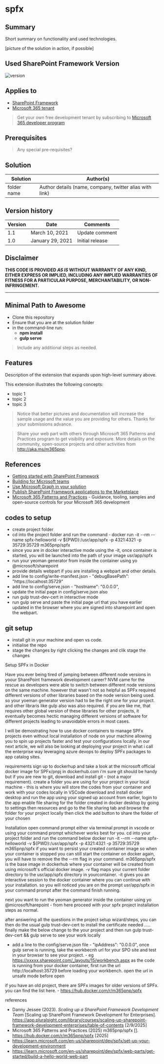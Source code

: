 # spfx

## Summary

Short summary on functionality and used technologies.

[picture of the solution in action, if possible]

## Used SharePoint Framework Version

![version](https://img.shields.io/badge/version-1.21.1-green.svg)

## Applies to

- [SharePoint Framework](https://aka.ms/spfx)
- [Microsoft 365 tenant](https://docs.microsoft.com/en-us/sharepoint/dev/spfx/set-up-your-developer-tenant)

> Get your own free development tenant by subscribing to [Microsoft 365 developer program](http://aka.ms/o365devprogram)

## Prerequisites

> Any special pre-requisites?

## Solution

| Solution    | Author(s)                                               |
| ----------- | ------------------------------------------------------- |
| folder name | Author details (name, company, twitter alias with link) |

## Version history

| Version | Date             | Comments        |
| ------- | ---------------- | --------------- |
| 1.1     | March 10, 2021   | Update comment  |
| 1.0     | January 29, 2021 | Initial release |

## Disclaimer

**THIS CODE IS PROVIDED _AS IS_ WITHOUT WARRANTY OF ANY KIND, EITHER EXPRESS OR IMPLIED, INCLUDING ANY IMPLIED WARRANTIES OF FITNESS FOR A PARTICULAR PURPOSE, MERCHANTABILITY, OR NON-INFRINGEMENT.**

---

## Minimal Path to Awesome

- Clone this repository
- Ensure that you are at the solution folder
- in the command-line run:
  - **npm install**
  - **gulp serve**

> Include any additional steps as needed.

## Features

Description of the extension that expands upon high-level summary above.

This extension illustrates the following concepts:

- topic 1
- topic 2
- topic 3

> Notice that better pictures and documentation will increase the sample usage and the value you are providing for others. Thanks for your submissions advance.

> Share your web part with others through Microsoft 365 Patterns and Practices program to get visibility and exposure. More details on the community, open-source projects and other activities from http://aka.ms/m365pnp.

## References

- [Getting started with SharePoint Framework](https://docs.microsoft.com/en-us/sharepoint/dev/spfx/set-up-your-developer-tenant)
- [Building for Microsoft teams](https://docs.microsoft.com/en-us/sharepoint/dev/spfx/build-for-teams-overview)
- [Use Microsoft Graph in your solution](https://docs.microsoft.com/en-us/sharepoint/dev/spfx/web-parts/get-started/using-microsoft-graph-apis)
- [Publish SharePoint Framework applications to the Marketplace](https://docs.microsoft.com/en-us/sharepoint/dev/spfx/publish-to-marketplace-overview)
- [Microsoft 365 Patterns and Practices](https://aka.ms/m365pnp) - Guidance, tooling, samples and open-source controls for your Microsoft 365 development


## codes to setup 

 - create project folder
 - cd into the project folder and run the command - docker run -it --rm --name spfx-helloworld -v ${PWD}:/usr/app/spfx -p 4321:4321 -p 35729:35729 m365pnp/spfx
 - since you are in docker interactive mode using the -it, once container is started, you will be launched into the path of your image usr/app/spfx
 - run your yeoman generator from inside the container using yo @microsoft/sharepoint
 - provide details webpart if you are installing a webpart and other details.
 - add line to config/write-manifest.json - "debugBasePath": "https://localhost:35729" 
 - add line to config/serve.json - "hostname": "0.0.0.0",
 - update the initial page in config/serve.json also
 - run gulp trust-dev-cert in interactive mode
 - run gulp serve and paste the initial page url that you have earlier updated in the browser where you are signed into sharepoint and open the webpart.


## git setup

- install git in your machine and open vs code.
- initialise the repo
- stage the changes by right clicking the changes and clik stage the changes

Setup SPFx in Docker

Have you ever being tired of jumping between different node versions in yoour SharePoint framework development career? NVM came for the rescue as developers were able to switch between different node versions on the same machine. however that wasn't not so helpful as SPFx required different versions of other libraries based on the node version being used. so your yoeman generator version had to be the right one for your project. and other libraris like gulp also was also required. if you are like me, that requires other global version of these libraries for other projects, it eventually becomes hectic managing different versions of software for different projects leading to unavoidable errors in most cases. 

I will be demostrating how to use docker containers to manage SPFx projects even without local installation of node on your machine allowing you to spin up projects faster and test your configurations locally. in our next article, we will also be looking at deploying your project in what i call the enterprise way leveraging azure devops to deploy SPFx packages to app catalog sites.

requirements
sign up to dockerhup and take a look at the microsoft official docker image for SPFx/pnpj in dockerhub.com
i'm sure git should be handy but if you are new to git, download and install git - (not a major requirement).
create a folder you are using for your project in your local machine - this is where you will store the codes from your container and work with your codes locally in VSCode
download and install docker desktop and run the app using your signed up account from earlier, login to the app
enable file sharing for the folder created in docker desktop by going to settings then resources and go to the file sharing tab and browse the folder for your project locally then click the add button to share the folder of your chosen

Installation
open command prompt either via terminal prompt in vscode or using your command prompt whichever works best for you. cd into your project folder and run the command below
docker run -it --rm --name spfx-helloworld -v ${PWD}:/usr/app/spfx -p 4321:4321 -p 35729:35729 m365pnp/spfx
if you want to persist your created container image so when your container is stopped you can still start the container on docker again, you will have to remove the the --rm flag in your command.
m365pnp/spfx is the base image in dockerhub where your container will be created from using microsoft's official docker image.
-v flag maps your current folder directory to the usr/app/spfx directory in yourcontainer.
-it gives you an interactive session to the docker container where you can continue with your installation. so you will noticed you are on the prompt usr/app/spfx in your command prompt after the command finish running.

next you want to run the yeoman generator inside the container using yo @microsoft/harepoint  - from here proceed with your spfx project installation steps as normal.

after answering all the questions in the project setup wizard/steps, you can then do the usual gulp trust-dev-cert to install the certificate needed .....
finally make the below change to the your project and then run gulp trust-dev-cert && gulp serve to see your work locally
 - add a line to the config/serve.json file - "ipAddress": "0.0.0.0",
once gulp serve is running, take the workbecnh url for your SPO site and test in your browser to see your project. - eg https://xxxxx.sharepoint.com/_layouts/15/workbench.aspx
as the code is running from your docker container, first run the url http://localhost:35729 before loading your workbench.
open the url in unsafe mode before open

if you have an old project, there are SPFx images for older versions of SPFx. you can find the list here. - https://hub.docker.com/r/m365pnp/spfx

references
- Danny Jessee (2023). _Scaling up a SharePoint Framework Development Team_ [Scaling up SharePoint Framework Development for Enterprises]. https://app.pluralsight.com/library/courses/scaling-up-sharepoint-framework-development-enterprises/table-of-contents [2/9/2025]
- Microsoft 365 Patterns and Practices (2025) m365pnp/spfx []. https://hub.docker.com/r/m365pnp/spfx [2025]
- https://learn.microsoft.com/en-us/sharepoint/dev/spfx/set-up-your-development-environment
- https://learn.microsoft.com/en-us/sharepoint/dev/spfx/web-parts/get-started/build-a-hello-world-web-part

